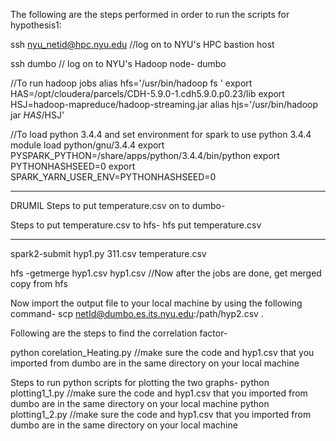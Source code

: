 The following are the steps performed in order to run the scripts for hypothesis1:

ssh nyu_netid@hpc.nyu.edu //log on to NYU's HPC bastion host

ssh dumbo // log on to NYU's Hadoop node- dumbo

//To run hadoop jobs alias hfs='/usr/bin/hadoop fs ' export HAS=/opt/cloudera/parcels/CDH-5.9.0-1.cdh5.9.0.p0.23/lib export HSJ=hadoop-mapreduce/hadoop-streaming.jar alias hjs='/usr/bin/hadoop jar $HAS/$HSJ'

//To load python 3.4.4 and set environment for spark to use python 3.4.4 module load python/gnu/3.4.4 export PYSPARK_PYTHON=/share/apps/python/3.4.4/bin/python export PYTHONHASHSEED=0 export SPARK_YARN_USER_ENV=PYTHONHASHSEED=0


____________________________________________
DRUMIL
Steps to put temperature.csv on to dumbo-


Steps to put temperature.csv to hfs-
hfs put temperature.csv

___________________________________________

spark2-submit hyp1.py 311.csv temperature.csv

hfs -getmerge hyp1.csv hyp1.csv //Now after the jobs are done, get merged copy from hfs

Now import the output file to your local machine by using the following command-
scp netId@dumbo.es.its.nyu.edu:/path/hyp2.csv .

Following are the steps to find the correlation factor-

python corelation_Heating.py //make sure the code and hyp1.csv that you imported from dumbo are in the same directory on your local machine

Steps to run python scripts for plotting the two graphs-
python plotting1_1.py       //make sure the code and hyp1.csv that you imported from dumbo are in the same directory on your local machine
python plotting1_2.py       //make sure the code and hyp1.csv that you imported from dumbo are in the same directory on your local machine
